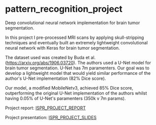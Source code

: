 # pattern_recognition_project
Deep convolutional neural network implementation for brain tumor segmentation.

In this project I pre-processed MRI scans by applying skull-stripping techniques and eventually built an extremely lightweight convolutional neural network with Keras for brain tumor segmentation.

The dataset used was created by Buda et al. (https://arxiv.org/abs/1906.03720). The authors used a U-Net model for brain tumor segmentation. U-Net has 7m paramenters. Our goal was to develop a lightweight model that would yield similar performance of the author's U-Net implementation (82% Dice score).

Our model, a modified MobileNetv3, achieved 85% Dice score, outperforming the original U-Net implementation of the authors whilst having 0.05% of U-Net's paramenters (350k v 7m params).

Project report: [ISPR_PROJECT_REPORT](/ISPR_PROJECT_REPORT.pdf)

Project presentation: [ISPR_PROJECT_SLIDES](/ISPR_PROJECT_SLIDES.pdf)

